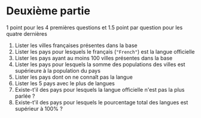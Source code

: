 # Deuxième partie

1 point pour les 4 premières questions et 1.5 point par question pour les quatre dernières

1. Lister les villes françaises présentes dans la base
1. Lister les pays pour lesquels le français (`"French"`) est la langue officielle
1. Lister les pays ayant au moins 100 villes présentes dans la base
1. Lister les pays pour lesquels la somme des populations des villes est supérieure à la population du pays
1. Lister les pays dont on ne connaît pas la langue
1. Lister les 5 pays avec le plus de langues
1. Existe-t'il des pays pour lesquels la langue officielle n'est pas la plus parlée ?
1. Existe-t'il des pays pour lesquels le pourcentage total des langues est supérieur à 100% ?

